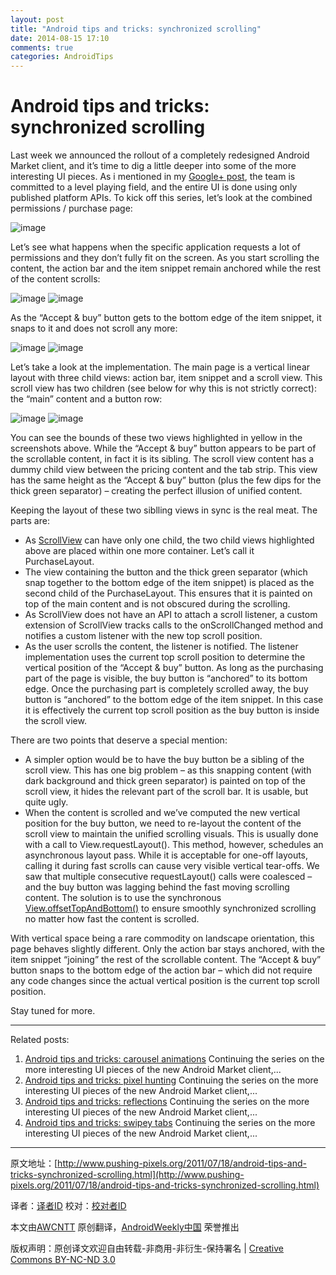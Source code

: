 ```yaml
---
layout: post
title: "Android tips and tricks: synchronized scrolling"
date: 2014-08-15 17:10
comments: true
categories: AndroidTips 
---
```


# Android tips and tricks: synchronized scrolling

Last week we announced the rollout of a completely redesigned Android Market client, and it’s time to dig a little deeper into some of the more interesting UI pieces. As i mentioned in my [Google+ post](https://plus.google.com/108761828584265913206/posts/3t2ngsmUFbR), the team is committed to a level playing field, and the entire UI is done using only published platform APIs. To kick off this series, let’s look at the combined permissions / purchase page:

![image](http://awcntt-article-image.qiniudn.com/issue35_5951013345_6e51bd4495_b.jpg)

Let’s see what happens when the specific application requests a lot of permissions and they don’t fully fit on the screen. As you start scrolling the content, the action bar and the item snippet remain anchored while the rest of the content scrolls:

![image](http://awcntt-article-image.qiniudn.com/issue35_5951568960_83645dd316.jpg) ![image](http://awcntt-article-image.qiniudn.com/issue35_5951013387_4996df9339.jpg)

As the “Accept & buy” button gets to the bottom edge of the item snippet, it snaps to it and does not scroll any more:

![image](http://awcntt-article-image.qiniudn.com/issue35_5951569010_1e254a6b57.jpg) ![image](http://awcntt-article-image.qiniudn.com/issue35_5951568986_ec5ee4b130.jpg)

Let’s take a look at the implementation. The main page is a vertical linear layout with three child views: action bar, item snippet and a scroll view. This scroll view has two children (see below for why this is not strictly correct): the “main” content and a button row:

 ![image](http://awcntt-article-image.qiniudn.com/issue35_5951030167_d01dbf7b8d.jpg) ![image](http://awcntt-article-image.qiniudn.com/issue35_5951030135_7761b25293.jpg)

You can see the bounds of these two views highlighted in yellow in the screenshots above. While the “Accept & buy” button appears to be part of the scrollable content, in fact it is its sibling. The scroll view content has a dummy child view between the pricing content and the tab strip. This view has the same height as the “Accept & buy” button (plus the few dips for the thick green separator) – creating the perfect illusion of unified content.

Keeping the layout of these two siblling views in sync is the real meat. The parts are:

* As [ScrollView](http://developer.android.com/reference/android/widget/ScrollView.html) can have only one child, the two child views highlighted above are placed within one more container. Let’s call it PurchaseLayout.
* The view containing the button and the thick green separator (which snap together to the bottom edge of the item snippet) is placed as the second child of the PurchaseLayout. This ensures that it is painted on top of the main content and is not obscured during the scrolling.
* As ScrollView does not have an API to attach a scroll listener, a custom extension of ScrollView tracks calls to the onScrollChanged method and notifies a custom listener with the new top scroll position.
* As the user scrolls the content, the listener is notified. The listener implementation uses the current top scroll position to determine the vertical position of the “Accept & buy” button. As long as the purchasing part of the page is visible, the buy button is “anchored” to its bottom edge. Once the purchasing part is completely scrolled away, the buy button is “anchored” to the bottom edge of the item snippet. In this case it is effectively the current top scroll position as the buy button is inside the scroll view.

There are two points that deserve a special mention:

* A simpler option would be to have the buy button be a sibling of the scroll view. This has one big problem – as this snapping content (with dark background and thick green separator) is painted on top of the scroll view, it hides the relevant part of the scroll bar. It is usable, but quite ugly.
* When the content is scrolled and we’ve computed the new vertical position for the buy button, we need to re-layout the content of the scroll view to maintain the unified scrolling visuals. This is usually done with a call to View.requestLayout(). This method, however, schedules an asynchronous layout pass. While it is acceptable for one-off layouts, calling it during fast scrolls can cause very visible vertical tear-offs. We saw that multiple consecutive requestLayout() calls were coalesced – and the buy button was lagging behind the fast moving scrolling content. The solution is to use the synchronous [View.offsetTopAndBottom()](http://developer.android.com/reference/android/view/View.html#requestLayout%28%29) to ensure smoothly synchronized scrolling no matter how fast the content is scrolled.

With vertical space being a rare commodity on landscape orientation, this page behaves slightly different. Only the action bar stays anchored, with the item snippet “joining” the rest of the scrollable content. The “Accept & buy” button snaps to the bottom edge of the action bar – which did not require any code changes since the actual vertical position is the current top scroll position.

Stay tuned for more.

---

Related posts:

1. [Android tips and tricks: carousel animations](http://www.pushing-pixels.org/2011/08/15/android-tips-and-tricks-carousel-animations.html) Continuing the series on the more interesting UI pieces of the new Android Market client,...
2. [Android tips and tricks: pixel hunting](http://www.pushing-pixels.org/2011/07/25/android-tips-and-tricks-pixel-hunting.html) Continuing the series on the more interesting UI pieces of the new Android Market client,...
3. [Android tips and tricks: reflections](http://www.pushing-pixels.org/2011/08/01/android-tips-and-tricks-reflections.html) Continuing the series on the more interesting UI pieces of the new Android Market client,...
4. [Android tips and tricks: swipey tabs](http://www.pushing-pixels.org/2011/08/11/android-tips-and-tricks-swipey-tabs.html) Continuing the series on the more interesting UI pieces of the new Android Market client,...


---


原文地址：[http://www.pushing-pixels.org/2011/07/18/android-tips-and-tricks-synchronized-scrolling.html](http://www.pushing-pixels.org/2011/07/18/android-tips-and-tricks-synchronized-scrolling.html)

译者：[译者ID](https://github.com/译者ID) 校对：[校对者ID](https://github.com/校对者ID)

本文由[AWCNTT](https://github.com/AWCNTT) 原创翻译，[AndroidWeekly中国](http://www.androidweekly.cn/) 荣誉推出

版权声明：原创译文欢迎自由转载-非商用-非衍生-保持署名 | [Creative Commons BY-NC-ND 3.0](http://creativecommons.org/licenses/by-nc-nd/3.0/deed.zh)